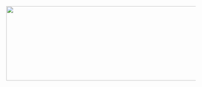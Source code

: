 

<a href="https://github.com/devxb/gitanimals">
  <img
    src="https://render.gitanimals.org/lines/wnsgur1?pet-id=614308703289052562"
    width="1200"
    height="200"
  />
</a>
  



